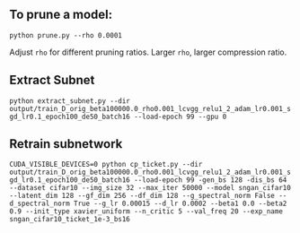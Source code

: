 ## To prune a model:
`python prune.py --rho 0.0001`

Adjust `rho` for different pruning ratios. Larger `rho`, larger compression ratio.

## Extract Subnet
`python extract_subnet.py --dir output/train_D_orig_beta100000.0_rho0.001_lcvgg_relu1_2_adam_lr0.001_sgd_lr0.1_epoch100_de50_batch16 --load-epoch 99 --gpu 0` 

## Retrain subnetwork
`CUDA_VISIBLE_DEVICES=0 python cp_ticket.py --dir output/train_D_orig_beta100000.0_rho0.001_lcvgg_relu1_2_adam_lr0.001_sgd_lr0.1_epoch100_de50_batch16 --load-epoch 99 -gen_bs 128 -dis_bs 64 --dataset cifar10 --img_size 32 --max_iter 50000 --model sngan_cifar10 --latent_dim 128 --gf_dim 256 --df_dim 128 --g_spectral_norm False --d_spectral_norm True --g_lr 0.00015 --d_lr 0.0002 --beta1 0.0 --beta2 0.9 --init_type xavier_uniform --n_critic 5 --val_freq 20 --exp_name sngan_cifar10_ticket_1e-3_bs16` 